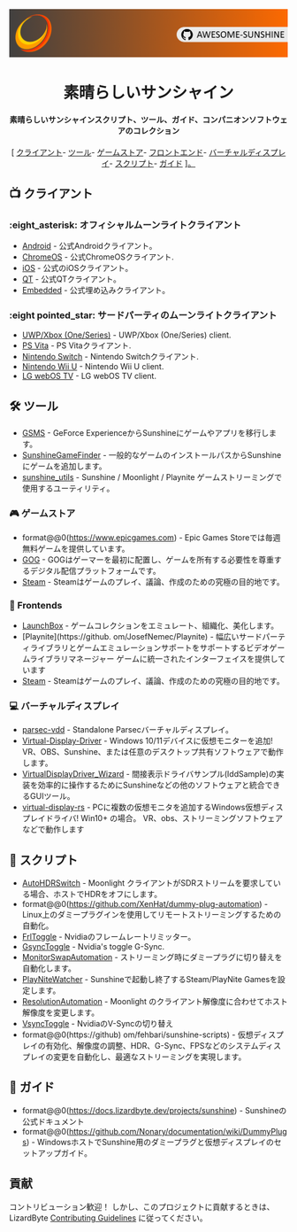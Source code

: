 <!--lint disable awesome-heading awesome-toc double-link-->

<div align="center">
  <img src="/assets/banner.png" />
  <h1 align="center">素晴らしいサンシャイン</h1>
  <h4 align="center">素晴らしいサンシャインスクリプト、ツール、ガイド、コンパニオンソフトウェアのコレクション</h4>
</div>

<div align="center">
[
  <a href="#-clients">クライアント</a>-
  <a href="#%EF%B8%8F-tools">ツール</a>-
  <a href="#-game-stores">ゲームストア</a>-
  <a href="#-frontends">フロントエンド</a>-
  <a href="#-virtual-displays">バーチャルディスプレイ</a>-
  <a href="#-scripts">スクリプト</a>-
  <a href="#-guides">ガイド</a>
]<a href="#-scripts">。</a>
</div>

## 📺 クライアント

### :eight_asterisk: オフィシャルムーンライトクライアント

- [Android](https://github.com/moonlight-stream/moonlight-android) - 公式Androidクライアント。
- [ChromeOS](https://github.com/moonlight-stream/moonlight-chrome) - 公式ChromeOSクライアント.
- [iOS](https://github.com/moonlight-stream/moonlight-ios) - 公式のiOSクライアント。
- [QT](https://github.com/moonlight-stream/moonlight-qt) - 公式QTクライアント。
- [Embedded](https://github.com/moonlight-stream/moonlight-embedded) - 公式埋め込みクライアント。

### :eight pointed_star: サードパーティのムーンライトクライアント

- [UWP/Xbox (One/Series)](https://github.com/TheElixZammuto/moonlight-xbox) - UWP/Xbox (One/Series) client.
- [PS Vita](https://github.com/xyzz/vita-moonlight) - PS Vitaクライアント.
- [Nintendo Switch](https://github.com/XITRIX/Moonlight-Switch) - Nintendo Switchクライアント.
- [Nintendo Wii U](https://github.com/GaryOderNichts/moonlight-wiiu) - Nintendo Wii U client.
- [LG webOS TV](https://github.com/mariotaku/moonlight-tv) - LG webOS TV client.

## 🛠️ ツール

- [GSMS](https://github.com/LizardByte/GSMS) - GeForce ExperienceからSunshineにゲームやアプリを移行します。
- [SunshineGameFinder](https://github.com/JMTK/SunshineGameFinder) - 一般的なゲームのインストールパスからSunshineにゲームを追加します。
- [sunshine_utils](https://github.com/designer-living/sunshine_utils) - Sunshine / Moonlight / Playnite ゲームストリーミングで使用するユーティリティ。

### 🎮 ゲームストア

- format@@0(https://www.epicgames.com) - Epic Games Storeでは毎週無料ゲームを提供しています。
- [GOG](https://www.gog.com) - GOGはゲーマーを最初に配置し、ゲームを所有する必要性を尊重するデジタル配信プラットフォームです。
- [Steam](https://store.steampowered.com) - Steamはゲームのプレイ、議論、作成のための究極の目的地です。

### 💠 Frontends

- [LaunchBox](https://www.launchbox-app.com/) - ゲームコレクションをエミュレート、組織化、美化します。
- [Playnite](https://github. om/JosefNemec/Playnite) - 幅広いサードパーティライブラリとゲームエミュレーションサポートをサポートするビデオゲームライブラリマネージャー ゲームに統一されたインターフェイスを提供しています
- [Steam](https://store.steampowered.com) - Steamはゲームのプレイ、議論、作成のための究極の目的地です。

### 💻 バーチャルディスプレイ

- [parsec-vdd](https://github.com/nomi-san/parsec-vdd) - Standalone Parsecバーチャルディスプレイ。
- [Virtual-Display-Driver](https://github.com/itsmithetech/Virtual-Display-Driver) - Windows 10/11デバイスに仮想モニターを追加! VR、OBS、Sunshine、または任意のデスクトップ共有ソフトウェアで動作します。
- [VirtualDisplayDriver_Wizard](https://github.com/sofmeright/VirtualDisplayDriver_Wizard) - 間接表示ドライバサンプル(IddSample)の実装を効率的に操作するためにSunshineなどの他のソフトウェアと統合できるGUIツール。
- [virtual-display-rs](https://github.com/MolotovCherry/virtual-display-rs) - PCに複数の仮想モニタを追加するWindows仮想ディスプレイドライバ! Win10+ の場合。 VR、obs、ストリーミングソフトウェアなどで動作します

## 📜 スクリプト

- [AutoHDRSwitch](https://github.com/Nonary/AutoHDRSwitch) - Moonlight クライアントがSDRストリームを要求している場合、ホストでHDRをオフにします。
- format@@0(https://github.com/XenHat/dummy-plug-automation) - Linux上のダミープラグインを使用してリモートストリーミングするための自動化。
- [FrlToggle](https://github.com/FrogTheFrog/frl-toggle) - Nvidiaのフレームレートリミッター。
- [GsyncToggle](https://github.com/FrogTheFrog/gsync-toggle) - Nvidia's toggle G-Sync.
- [MonitorSwapAutomation](https://github.com/Nonary/MonitorSwapAutomation) - ストリーミング時にダミープラグに切り替えを自動化します。
- [PlayNiteWatcher](https://github.com/Nonary/PlayNiteWatcher) - Sunshineで起動し終了するSteam/PlayNite Gamesを設定します。
- [ResolutionAutomation](https://github.com/Nonary/ResolutionAutomation) - Moonlight のクライアント解像度に合わせてホスト解像度を変更します。
- [VsyncToggle](https://github.com/xanderfrangos/vsync-toggle) - NvidiaのV-Syncの切り替え
- format@@0(https://github) om/fehbari/sunshine-scripts) - 仮想ディスプレイの有効化、解像度の調整、HDR、G-Sync、FPSなどのシステムディスプレイの変更を自動化し、最適なストリーミングを実現します。

## 📓 ガイド

- format@@0(https://docs.lizardbyte.dev/projects/sunshine) - Sunshineの公式ドキュメント
- format@@0(https://github.com/Nonary/documentation/wiki/DummyPlugs) - WindowsホストでSunshine用のダミープラグと仮想ディスプレイのセットアップガイド。

## 貢献

コントリビューション歓迎！ しかし、このプロジェクトに貢献するときは、LizardByte
[Contributing Guidelines](https://docs.lizardbyte.dev/en/latest/developers/contributing.html)
に従ってください。
